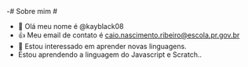 -# Sobre mim #
-  👋 Olá meu nome é @kayblack08
- 👍 Meu email de contato é caio.nascimento.ribeiro@escola.pr.gov.br
- 👀 Estou interessado em aprender novas linguagens.
- Estou aprendendo a linguagem do Javascript e Scratch..
